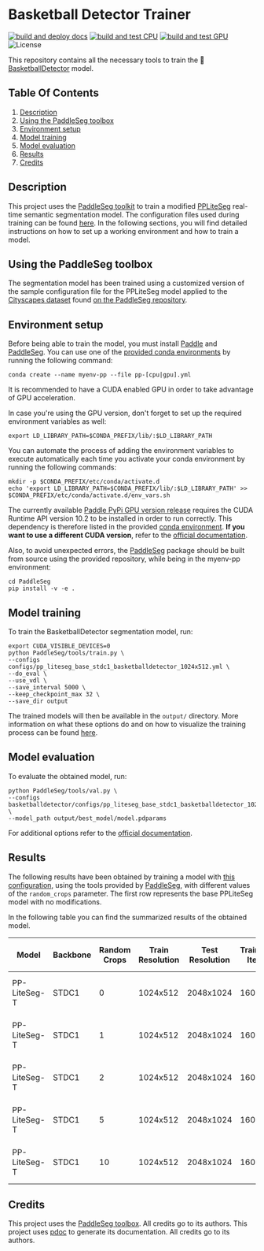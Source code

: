 # Basketball Detector Trainer

[![build and deploy docs](https://github.com/peiva-git/basketball_trainer/actions/workflows/docs.yml/badge.svg)](https://github.com/peiva-git/basketball_trainer/actions/workflows/docs.yml)
[![build and test CPU](https://github.com/peiva-git/basketball_trainer/actions/workflows/build-and-test-cpu.yml/badge.svg)](https://github.com/peiva-git/basketball_trainer/actions/workflows/build-and-test-cpu.yml)
[![build and test GPU](https://github.com/peiva-git/basketball_trainer/actions/workflows/build-and-test-gpu.yml/badge.svg)](https://github.com/peiva-git/basketball_trainer/actions/workflows/build-and-test-gpu.yml)
![License](https://img.shields.io/github/license/peiva-git/basketball_trainer)


This repository contains all the necessary tools to train the
:basketball:[BasketballDetector](https://github.com/peiva-git/basketball_detector) model.

## Table Of Contents

1. [Description](#description)
2. [Using the PaddleSeg toolbox](#using-the-paddleseg-toolbox)
3. [Environment setup](#environment-setup)
4. [Model training](#model-training)
5. [Model evaluation](#model-evaluation)
6. [Results](#results)
7. [Credits](#credits)

## Description

This project uses the [PaddleSeg toolkit](https://github.com/PaddlePaddle/PaddleSeg)
to train a modified [PPLiteSeg](https://github.com/PaddlePaddle/PaddleSeg/tree/release/2.8/configs/pp_liteseg)
real-time semantic segmentation model.
The configuration files used during training can be found [here](configs).
In the following sections, you will find detailed instructions on how to set up a working environment and
how to train a model.

## Using the PaddleSeg toolbox

The segmentation model has been trained using a customized version of the sample
configuration file for the PPLiteSeg model applied to the 
[Cityscapes dataset](https://www.cityscapes-dataset.com/) found 
[on the PaddleSeg repository](https://github.com/PaddlePaddle/PaddleSeg/blob/release/2.8/configs/pp_liteseg/pp_liteseg_stdc1_cityscapes_1024x512_scale1.0_160k.yml).

## Environment setup

Before being able to train the model, you must install [Paddle](https://github.com/PaddlePaddle/Paddle) and
[PaddleSeg](https://github.com/PaddlePaddle/PaddleSeg).
You can use one of the [provided conda environments](conda) by running the following command:
```shell
conda create --name myenv-pp --file pp-[cpu|gpu].yml
```
It is recommended to have a CUDA enabled GPU in order to take advantage of GPU acceleration.

In case you're using the GPU version, don't forget to set up the required environment variables as well:
```shell
export LD_LIBRARY_PATH=$CONDA_PREFIX/lib/:$LD_LIBRARY_PATH
```
You can automate the process of adding the environment variables to execute automatically 
each time you activate your conda environment by running the following commands:
```shell
mkdir -p $CONDA_PREFIX/etc/conda/activate.d
echo 'export LD_LIBRARY_PATH=$CONDA_PREFIX/lib/:$LD_LIBRARY_PATH' >> $CONDA_PREFIX/etc/conda/activate.d/env_vars.sh
```

The currently available [Paddle PyPi GPU version release](https://pypi.org/project/paddlepaddle-gpu/) requires the
CUDA Runtime API version 10.2 to be installed in order to run correctly.
This dependency is therefore listed in the provided [conda environment](conda/pp-gpu.yml).
**If you want to use a different CUDA version**, refer to the
[official documentation](https://www.paddlepaddle.org.cn/documentation/docs/en/install/pip/linux-pip_en.html).

Also, to avoid unexpected errors, the [PaddleSeg](https://github.com/PaddlePaddle/PaddleSeg)
package should be built from source using the provided repository,
while being in the myenv-pp environment:
```shell
cd PaddleSeg
pip install -v -e .
```

## Model training

To train the BasketballDetector segmentation model, run:
```shell
export CUDA_VISIBLE_DEVICES=0
python PaddleSeg/tools/train.py \
--configs configs/pp_liteseg_base_stdc1_basketballdetector_1024x512.yml \
--do_eval \
--use_vdl \
--save_interval 5000 \
--keep_checkpoint_max 32 \
--save_dir output
```
The trained models will then be available in the `output/` directory.
More information on what these options do and on how to visualize the training process
can be found [here](https://github.com/PaddlePaddle/PaddleSeg/blob/release/2.8/docs/train/train.md).

## Model evaluation

To evaluate the obtained model, run:
```shell
python PaddleSeg/tools/val.py \
--configs basketballdetector/configs/pp_liteseg_base_stdc1_basketballdetector_1024x512.yml \
--model_path output/best_model/model.pdparams
```

For additional options refer to the
[official documentation](https://github.com/PaddlePaddle/PaddleSeg/blob/release/2.8/docs/evaluation/evaluate.md).

## Results

The following results have been obtained by training a model with
[this configuration](configs/pp_liteseg_rancrop_stdc1_basketballdetector_1024x512.yml),
using the tools provided by [PaddleSeg](https://github.com/PaddlePaddle/PaddleSeg/blob/release/2.8/docs/train/train.md),
with different values of the `random_crops` parameter.
The first row represents the base PPLiteSeg model with no modifications.

In the following table you can find the summarized results of the obtained model.

| Model        | Backbone | Random Crops | Train  Resolution | Test  Resolution | Training Iters | mIoU   | Ball Class IoU | Links                                                                                    |
|--------------|----------|--------------|-------------------|------------------|----------------|--------|----------------|------------------------------------------------------------------------------------------|
| PP-LiteSeg-T | STDC1    | 0            | 1024x512          | 2048x1024        | 160000         | 0.8232 | 0.6466         | [config](configs/pp_liteseg_base_stdc1_basketballdetector_1024x512.yml) model log vdl    |
| PP-LiteSeg-T | STDC1    | 1            | 1024x512          | 2048x1024        | 160000         |        |                | config model log vdl                                                                     |
| PP-LiteSeg-T | STDC1    | 2            | 1024x512          | 2048x1024        | 160000         |        |                | config model log vdl                                                                     |
| PP-LiteSeg-T | STDC1    | 5            | 1024x512          | 2048x1024        | 160000         |        |                | [config](configs/pp_liteseg_rancrop_stdc1_basketballdetector_1024x512.yml) model log vdl | 
| PP-LiteSeg-T | STDC1    | 10           | 1024x512          | 2048x1024        | 160000         |        |                | config model log vdl                                                                     |

## Credits

This project uses the [PaddleSeg toolbox](https://github.com/PaddlePaddle/PaddleSeg). All credits go to its authors.
This project uses [pdoc](https://pdoc.dev/) to generate its documentation. All credits go to its authors.
